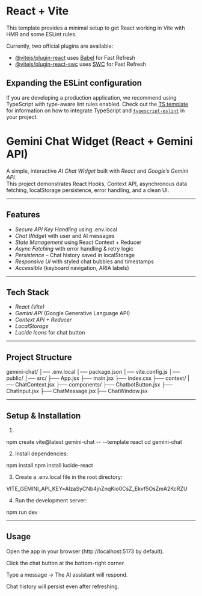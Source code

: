 # React + Vite

This template provides a minimal setup to get React working in Vite with HMR and some ESLint rules.

Currently, two official plugins are available:

- [@vitejs/plugin-react](https://github.com/vitejs/vite-plugin-react/blob/main/packages/plugin-react) uses [Babel](https://babeljs.io/) for Fast Refresh
- [@vitejs/plugin-react-swc](https://github.com/vitejs/vite-plugin-react/blob/main/packages/plugin-react-swc) uses [SWC](https://swc.rs/) for Fast Refresh

## Expanding the ESLint configuration

If you are developing a production application, we recommend using TypeScript with type-aware lint rules enabled. Check out the [TS template](https://github.com/vitejs/vite/tree/main/packages/create-vite/template-react-ts) for information on how to integrate TypeScript and [`typescript-eslint`](https://typescript-eslint.io) in your project.

# Gemini Chat Widget (React + Gemini API)

A simple, interactive *AI Chat Widget* built with *React* and *Google’s Gemini API*.  
This project demonstrates React Hooks, Context API, asynchronous data fetching, localStorage persistence, error handling, and a clean UI.

---

##  Features

-  *Secure API Key Handling* using .env.local
-  *Chat Widget* with user and AI messages
-  *State Management* using React Context + Reducer
-  *Async Fetching* with error handling & retry logic
-  *Persistence* – Chat history saved in localStorage
-  *Responsive UI* with styled chat bubbles and timestamps
-  *Accessible* (keyboard navigation, ARIA labels)

---

##  Tech Stack

- *React (Vite)*
- *Gemini API* (Google Generative Language API)
- *Context API + Reducer*
- *LocalStorage*
- *Lucide Icons* for chat button

---

##  Project Structure

gemini-chat/ 
│── .env.local
│── package.json
│── vite.config.js
│── public/
│── src/
    ├── App.jsx
    ├── main.jsx
    ├── index.css
    ├── context/ 
        |── ChatContext.jsx
    ├── components/
        ├── ChatbotButton.jsx
        ├── ChatInput.jsx
        ├── ChatMessage.jsx
        |── ChatWindow.jsx

---

## Setup & Installation

1.
npm create vite@latest gemini-chat -- --template react
   cd gemini-chat

2. Install dependencies:

npm install
npm install lucide-react


3. Create a .env.local file in the root directory:

VITE_GEMINI_API_KEY=AIzaSyCNb4jnZnqKio0CsZ_Ekvf5OsZmA2KcRZU


4. Run the development server:

npm run dev




---

## Usage

Open the app in your browser (http://localhost:5173 by default).

Click the chat button at the bottom-right corner.

Type a message → The AI assistant will respond.

Chat history will persist even after refreshing.